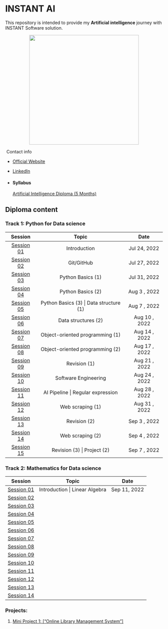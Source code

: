 # INSTANT AI
This repository is intended to provide my **Artificial intelligence** journey with INSTANT Software solution.

<p align="center">
<img src="https://i.ibb.co/5YLhYZL/1.png" alt="" style="width:350px;"/>

​    Contact info


- [Official Website](https://www.instant-ss.com/)
  
- [LinkedIn](https://www.linkedin.com/company/instantsoftwaresolution/)
  
- #### Syllabus

  [Artificial Intelligence Diploma (5 Months)](https://drive.google.com/file/d/1wTd9mdGzxWzFVL13FYEI51YvWg9Bv1v5/view)

## Diploma content

### Track 1: Python for Data science


<HTML><div align="center">

|                           Session                            |                  Topic                  |     Date      |
| :----------------------------------------------------------: | :-------------------------------------: | :-----------: |
| [Session 01](https://github.com/AhmedUZaki/INSTANT-AI/tree/main/Track%201_%20Python%20for%20Data%20science/Session%2001) |              Introduction               | Jul 24, 2022  |
| [Session 02](https://github.com/AhmedUZaki/INSTANT-AI/tree/main/Track%201_%20Python%20for%20Data%20science/Session%2002) |               Git/GitHub                | Jul 27, 2022  |
| [Session 03](https://github.com/AhmedUZaki/INSTANT-AI/tree/main/Track%201_%20Python%20for%20Data%20science/Session%2003) |            Python Basics (1)            | Jul 31, 2022  |
| [Session 04](https://github.com/AhmedUZaki/INSTANT-AI/tree/main/Track%201_%20Python%20for%20Data%20science/Session%2004) |            Python Basics (2)            | Aug 3 , 2022  |
| [Session 05](https://github.com/AhmedUZaki/INSTANT-AI/tree/main/Track%201_%20Python%20for%20Data%20science/Session%2005) | Python Basics (3) \| Data structure (1) | Aug 7 , 2022  |
| [Session 06](https://github.com/AhmedUZaki/INSTANT-AI/tree/main/Track%201_%20Python%20for%20Data%20science/Session%2006) |           Data structures (2)           | Aug 10 , 2022 |
| [Session 07](https://github.com/AhmedUZaki/INSTANT-AI/tree/main/Track%201_%20Python%20for%20Data%20science/Session%2007) |     Object-oriented programming (1)     | Aug 14 , 2022 |
| [Session 08](https://github.com/AhmedUZaki/INSTANT-AI/tree/main/Track%201_%20Python%20for%20Data%20science/Session%2008) |     Object-oriented programming (2)     | Aug 17 , 2022 |
| [Session 09](https://github.com/AhmedUZaki/INSTANT-AI/tree/main/Track%201_%20Python%20for%20Data%20science/Session%2009) |              Revision (1)               | Aug 21 , 2022 |
| [Session 10](https://github.com/AhmedUZaki/INSTANT-AI/tree/main/Track%201_%20Python%20for%20Data%20science/Session%2010) |          Software Engineering           | Aug 24 , 2022 |
| [Session 11](https://github.com/AhmedUZaki/INSTANT-AI/tree/main/Track%201_%20Python%20for%20Data%20science/Session%2011) |    AI Pipeline \| Regular expression    | Aug 28 , 2022 |
| [Session 12](https://github.com/AhmedUZaki/INSTANT-AI/tree/main/Track%201_%20Python%20for%20Data%20science/Session%2012) |            Web scraping (1)             | Aug 31 , 2022 |
| [Session 13](https://github.com/AhmedUZaki/INSTANT-AI/tree/main/Track%201_%20Python%20for%20Data%20science/Session%2013) |              Revision (2)               | Sep 3 , 2022  |
| [Session 14](https://github.com/AhmedUZaki/INSTANT-AI/tree/main/Track%201_%20Python%20for%20Data%20science/Session%2014) |            Web scraping (2)             | Sep 4 , 2022  |
| [Session 15](https://github.com/AhmedUZaki/INSTANT-AI/tree/main/Track%201_%20Python%20for%20Data%20science/Session%2015) |       Revision (3) \| Project (2)       | Sep 7 , 2022  |

</div> </HTML>

### Track 2: Mathematics for Data science


<HTML> <div align="center">

|                           Session                            |             Topic              |     Date     |
| :----------------------------------------------------------: | :----------------------------: | :----------: |
| [Session 01](https://github.com/AhmedUZaki/INSTANT-AI/tree/main/Track%202_%20Mathematics%20%20for%20Data%20science/Session%2001) | Introduction \| Linear Algebra | Sep 11, 2022 |
| [Session 02](https://github.com/AhmedUZaki/INSTANT-AI/tree/main/Track%202_%20Mathematics%20%20for%20Data%20science/Session%2002) |                                |              |
| [Session 03](https://github.com/AhmedUZaki/INSTANT-AI/tree/main/Track%202_%20Mathematics%20%20for%20Data%20science/Session%2003) |                                |              |
| [Session 04](https://github.com/AhmedUZaki/INSTANT-AI/tree/main/Track%202_%20Mathematics%20%20for%20Data%20science/Session%2004) |                                |              |
| [Session 05](https://github.com/AhmedUZaki/INSTANT-AI/tree/main/Track%202_%20Mathematics%20%20for%20Data%20science/Session%2005) |                                |              |
| [Session 06](https://github.com/AhmedUZaki/INSTANT-AI/tree/main/Track%202_%20Mathematics%20%20for%20Data%20science/Session%2006) |                                |              |
| [Session 07](https://github.com/AhmedUZaki/INSTANT-AI/tree/main/Track%202_%20Mathematics%20%20for%20Data%20science/Session%2007) |                                |              |
| [Session 08](https://github.com/AhmedUZaki/INSTANT-AI/tree/main/Track%202_%20Mathematics%20%20for%20Data%20science/Session%2008) |                                |              |
| [Session 09](https://github.com/AhmedUZaki/INSTANT-AI/tree/main/Track%202_%20Mathematics%20%20for%20Data%20science/Session%2009) |                                |              |
| [Session 10](https://github.com/AhmedUZaki/INSTANT-AI/tree/main/Track%202_%20Mathematics%20%20for%20Data%20science/Session%2010) |                                |              |
| [Session 11](https://github.com/AhmedUZaki/INSTANT-AI/tree/main/Track%202_%20Mathematics%20%20for%20Data%20science/Session%2011) |                                |              |
| [Session 12](https://github.com/AhmedUZaki/INSTANT-AI/tree/main/Track%202_%20Mathematics%20%20for%20Data%20science/Session%2012) |                                |              |
| [Session 13](https://github.com/AhmedUZaki/INSTANT-AI/tree/main/Track%202_%20Mathematics%20%20for%20Data%20science/Session%2013) |                                |              |
| [Session 14](https://github.com/AhmedUZaki/INSTANT-AI/tree/main/Track%202_%20Mathematics%20%20for%20Data%20science/Session%2014) |                                |              |

</div> </HTML>

### Projects:

1. [Mini Project 1: [“Online Library Management System”]](https://github.com/AhmedUZaki/INSTANT-AI/blob/main/Track%201_%20Python%20for%20Data%20science/Session%2009/Mini%20Project%201_%20Online%20Library%20Management%20System.ipynb) 

